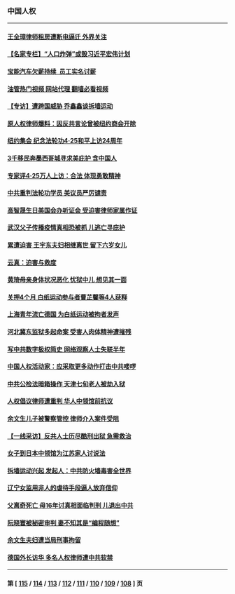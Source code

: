 ### 中国人权
---
#### [王全璋律师租房遭断电逼迁 外界关注](../../pages/ncid278/n13982096.md?04270445) 
#### [【名家专栏】“人口炸弹”或毁习近平宏伟计划](../../pages/ncid278/n13979311.md?04270445) 
#### [宝能汽车欠薪持续  员工实名讨薪](../../pages/ncid278/n13981519.md?04270445) 
#### [油管热门视频 网站代理 翻墙必看视频](http://138.2.39.72:81/youtube.html?epic-marker?04270445)
#### [【专访】遭跨国威胁 乔鑫鑫谈拆墙运动](../../pages/ncid278/n13979832.md?04270445) 
#### [原人权律师爆料：因反共言论曾被纽约商会开除](../../pages/ncid278/n13980420.md?04270445) 
#### [纽约集会 纪念法轮功4‧25和平上访24周年](../../pages/ncid278/n13979900.md?04270445) 
#### [3千移民奔墨西哥城寻求美庇护 含中国人](../../pages/ncid278/n13979783.md?04270445) 
#### [专家评4‧25万人上访：合法 体现勇敢精神](../../pages/ncid278/n13975820.md?04270445) 
#### [中共重判法轮功学员 美议员严厉谴责](../../pages/ncid278/n13979301.md?04270445) 
#### [高智晟生日美国会办听证会 受迫害律师家属作证](../../pages/ncid278/n13978568.md?04270445) 
#### [武汉父子传播疫情真相恐被抓 儿逃亡寻庇护](../../pages/ncid278/n13977160.md?04270445) 
#### [累遭迫害 王宇东夫妇相继离世 留下六岁女儿](../../pages/ncid278/n13977555.md?04270445) 
#### [云真：迫害与救度](../../pages/ncid278/n13977248.md?04270445) 
#### [黄琦母亲身体状况恶化 忧狱中儿 想见其一面](../../pages/ncid278/n13977542.md?04270445) 
#### [关押4个月 白纸运动参与者曹芷馨等4人获释](../../pages/ncid278/n13977237.md?04270445) 
#### [上海青年流亡德国 为白纸运动被拘者发声](../../pages/ncid278/n13976816.md?04270445) 
#### [河北冀东监狱多起命案 受害人肉体精神遭摧残](../../pages/ncid278/n13976483.md?04270445) 
#### [写中共数字极权简史 网络观察人士失联半年](../../pages/ncid278/n13975966.md?04270445) 
#### [中国人权活动家：应采取更多动作打击中共喽啰](../../pages/ncid278/n13976151.md?04270445) 
#### [中共公检法暗箱操作 天津七旬老人被劫入狱](../../pages/ncid278/n13975097.md?04270445) 
#### [人权倡议律师遭重判 华人中领馆前抗议](../../pages/ncid278/n13975141.md?04270445) 
#### [余文生儿子被警察管控 律师介入案件受阻](../../pages/ncid278/n13974932.md?04270445) 
#### [【一线采访】反共人士历尽酷刑出狱 急需救治](../../pages/ncid278/n13973313.md?04270445) 
#### [女子到日本中领馆为江苏家人讨说法](../../pages/ncid278/n13974788.md?04270445) 
#### [拆墙运动兴起 发起人：中共防火墙毒害全世界](../../pages/ncid278/n13974407.md?04270445) 
#### [辽宁女监用非人的虐待手段逼人放弃信仰](../../pages/ncid278/n13972297.md?04270445) 
#### [父离奇死亡 母16年讨真相面临判刑 儿退出中共](../../pages/ncid278/n13972803.md?04270445) 
#### [阮晓寰被秘密审判 妻不知其是“编程随想”](../../pages/ncid278/n13973450.md?04270445) 
#### [余文生夫妇遭当局刑事拘留](../../pages/ncid278/n13973440.md?04270445) 
#### [德国外长访华 多名人权律师遭中共软禁](../../pages/ncid278/n13972866.md?04270445) 

---
#### 第 [ [115](./115.md?04270445) / [114](./114.md?04270445) / [113](./113.md?04270445) / [112](./112.md?04270445) / [111](./111.md?04270445) / [110](./110.md?04270445) / [109](./109.md?04270445) / [108](./108.md?04270445) ] 页
